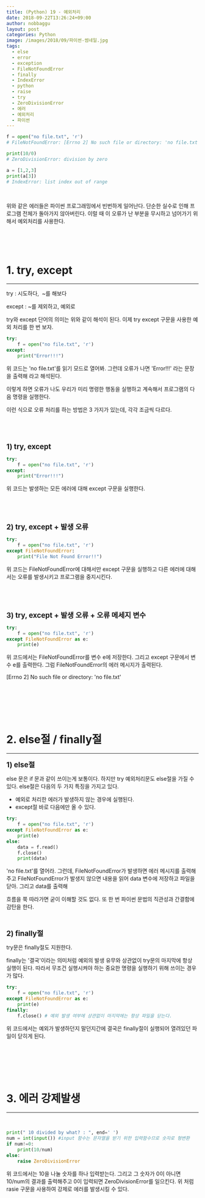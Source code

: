 ```yaml
---
title: (Python) 19 - 예외처리
date: 2018-09-22T13:26:24+09:00
author: nobbaggu
layout: post
categories: Python
image: /images/2018/09/파이썬-썸네일.jpg
tags:
  - else
  - error
  - exception
  - FileNotFoundError
  - finally
  - IndexError
  - python
  - raise
  - try
  - ZeroDivisionError
  - 에러
  - 예외처리
  - 파이썬
---
```

~~~ python
f = open("no file.txt", 'r')
# FileNotFoundError: [Errno 2] No such file or directory: 'no file.txt'
~~~

~~~ python
print(10/0)
# ZeroDivisionError: division by zero
~~~

~~~ python
a = [1,2,3]
print(a[3])
# IndexError: list index out of range
~~~

&nbsp;

위와 같은 에러들은 파이썬 프로그래밍에서 빈번하게 일어난다. 단순한 실수로 인해 프로그램 전체가 돌아가지 않아버린다. 이럴 때 이 오류가 난 부분을 무시하고 넘어가기 위해서 예외처리를 사용한다.

&nbsp;

&nbsp;

# 1. try, except

* * *

try : 시도하다,  ~를 해보다

except : ~를 제외하고, 예외로

try와 except 단어의 의미는 위와 같이 해석이 된다. 이제 try except 구문을 사용한 예외 처리를 한 번 보자.

~~~ python
try:
    f = open("no file.txt", 'r')
except:
    print("Error!!!")


~~~

위 코드는 'no file.txt'를 읽기 모드로 열어봐. 그런데 오류가 나면 'Error!!!' 라는 문장을 출력해 라고 해석된다.

이렇게 하면 오류가 나도 우리가 미리 명령한 행동을 실행하고 계속해서 프로그램의 다음 명령을 실행한다.

이런 식으로 오류 처리를 하는 방법은 3 가지가 있는데, 각각 조금씩 다르다.

&nbsp;

&nbsp;

<span style="font-size: 14pt;"><strong>1) try, except</strong></span>

~~~ python
try:
    f = open("no file.txt", 'r')
except:
    print("Error!!!")
~~~

위 코드는 발생하는 모든 에러에 대해 except 구문을 실행한다.

&nbsp;

&nbsp;

<span style="font-size: 14pt;"><strong>2) try, except + 발생 오류</strong></span>

~~~ python
try:
    f = open("no file.txt", 'r')
except FileNotFoundError:
    print("File Not Found Error!!")
~~~

위 코드는 FileNotFoundError에 대해서만 except 구문을 실행하고 다른 에러에 대해서는 오류를 발생시키고 프로그램을 중지시킨다.

&nbsp;

&nbsp;

<span style="font-size: 14pt;"><strong>3) try, except + 발생 오류 + 오류 메세지 변수</strong></span>

~~~ python
try:
    f = open("no file.txt", 'r')
except FileNotFoundError as e:
    print(e)
~~~

위 코드에서는 FileNotFoundError를 변수 e에 저장한다. 그리고 except 구문에서 변수 e를 출력한다. 그럼 FileNotFoundError의 에러 메시지가 출력된다.

[Errno 2] No such file or directory: 'no file.txt'

&nbsp;

&nbsp;

&nbsp;

# 2. else절 / finally절

* * *

<span style="font-size: 14pt;"><strong>1) else절</strong></span>

else 문은 if 문과 같이 쓰이는게 보통이다. 하지만 try 예외처리문도 else절을 가질 수 있다. else절은 다음의 두 가지 특징을 가지고 있다.

  * 예외로 처리한 에러가 발생하지 않는 경우에 실행된다.
  * except절 바로 다음에만 올 수 있다.

~~~ python
try:
    f = open("no file.txt", 'r')
except FileNotFoundError as e:
    print(e)
else:
    data = f.read()
    f.close()
    print(data)
~~~

'no file.txt'를 열어라. 그런데, FileNotFoundError가 발생하면 에러 메시지를 출력해주고 FileNotFoundError가 발생지 않으면 내용을 읽어 data 변수에 저장하고 파일을 닫아. 그리고 data를 출력해

흐름을 쭉 따라가면 굳이 이해할 것도 없다. 또 한 번 파이썬 문법의 직관성과 간결함에 감탄을 한다.

&nbsp;

<span style="font-size: 14pt;"><strong>2) finally절</strong></span>

try문은 finally절도 지원한다.

finally는 '결국'이라는 의미처럼 예외의 발생 유무와 상관없이 try문의 마지막에 항상 실행이 된다. 따라서 무조건 실행시켜야 하는 중요한 명령을 실행하기 위해 쓰이는 경우가 많다.

~~~ python
try:
    f = open("no file.txt", 'r')
except FileNotFoundError as e:
    print(e)
finally:
    f.close() # 예외 발생 여부에 상관없이 마지막에는 항상 파일을 닫는다.
~~~

위 코드에서는 예외가 발생하던지 말던지간에 결국은 finally절이 실행되어 열려있던 파일이 닫히게 된다.

&nbsp;

&nbsp;

&nbsp;

# 3. 에러 강제발생

* * *

&nbsp;

~~~ python
print(" 10 divided by what? : ", end=' ')
num = int(input()) #input 함수는 문자열을 받기 위한 입력함수므로 숫자로 형변환
if num!=0:
    print(10/num)
else:
    raise ZeroDivisionError
~~~

위 코드에서는 10을 나눌 숫자를 하나 입력받는다. 그리고 그 숫자가 0이 아니면 10/num의 결과를 출력해주고 0이 입력되면 ZeroDivisionError를 일으킨다. 위 처럼 rasie 구문을 사용하여 강제로 에러를 발생시킬 수 있다.